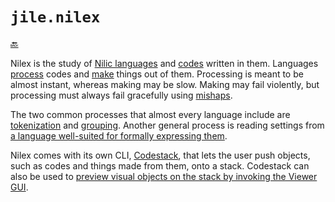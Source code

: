# `jile.nilex`

[:back:](../readme.md)

Nilex is the study of [Nilic languages](languages.md) and [codes](codes.md) written in them. Languages [process](processing.md) codes and [make](making.md) things out of them. Processing is meant to be almost instant, whereas making may be slow. Making may fail violently, but processing must always fail gracefully using [mishaps](mishaps.md).

The two common processes that almost every language include are [tokenization](tokenization.md) and [grouping](grouping.md). Another general process is reading settings from [a language well-suited for formally expressing them](formalized-settings.md).

Nilex comes with its own CLI, [Codestack](codestack.md), that lets the user push objects, such as codes and things made from them, onto a stack. Codestack can also be used to [preview visual objects on the stack by invoking the Viewer GUI](../vis/readme.md).
